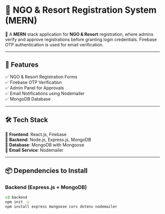 # 🌟 NGO & Resort Registration System (MERN)  

🚀 A **MERN** stack application for **NGO & Resort** registration, where admins verify and approve registrations before granting login credentials. Firebase OTP authentication is used for email verification.

---

## **📌 Features**
✅ NGO & Resort Registration Forms  
✅ Firebase OTP Verification  
✅ Admin Panel for Approvals  
✅ Email Notifications using Nodemailer  
✅ MongoDB Database  

---

## **🛠️ Tech Stack**
🔹 **Frontend**: React.js, Firebase  
🔹 **Backend**: Node.js, Express.js, MongoDB  
🔹 **Database**: MongoDB with Mongoose   
🔹 **Email Service**: Nodemailer  

---

## **📦 Dependencies to Install**  

### **Backend (Express.js + MongoDB)**  
```sh
cd backend
npm init -y
npm install express mongoose cors dotenv nodemailer
